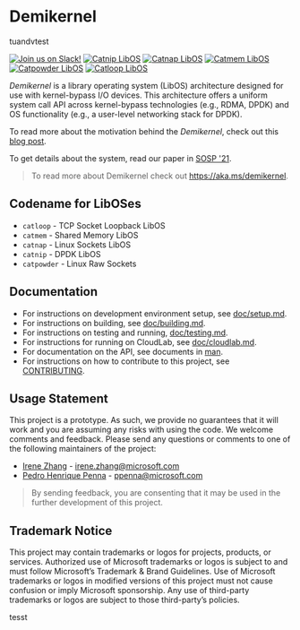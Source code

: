 # Demikernel 
tuandvtest

[![Join us on Slack!](https://img.shields.io/badge/chat-on%20Slack-e01563.svg)](https://join.slack.com/t/demikernel/shared_invite/zt-11i6lgaw5-HFE_IAls7gUX3kp1XSab0g)
[![Catnip LibOS](https://github.com/demikernel/demikernel/actions/workflows/catnip.yml/badge.svg)](https://github.com/demikernel/demikernel/actions/workflows/catnip.yml)
[![Catnap LibOS](https://github.com/demikernel/demikernel/actions/workflows/catnap.yml/badge.svg)](https://github.com/demikernel/demikernel/actions/workflows/catnap.yml)
[![Catmem LibOS](https://github.com/demikernel/demikernel/actions/workflows/catmem.yml/badge.svg)](https://github.com/demikernel/demikernel/actions/workflows/catmem.yml)
[![Catpowder LibOS](https://github.com/demikernel/demikernel/actions/workflows/catpowder.yml/badge.svg)](https://github.com/demikernel/demikernel/actions/workflows/catpowder.yml)
[![Catloop LibOS](https://github.com/demikernel/demikernel/actions/workflows/catloop.yml/badge.svg)](https://github.com/demikernel/demikernel/actions/workflows/catloop.yml)

_Demikernel_ is a library operating system (LibOS) architecture designed for use
with kernel-bypass I/O devices. This architecture offers a uniform system call
API across kernel-bypass technologies (e.g., RDMA, DPDK) and OS functionality
(e.g., a user-level networking stack for DPDK).

To read more about the motivation behind the _Demikernel_, check out this
[blog post](http://irenezhang.net/blog/2019/05/21/demikernel.html).

To get details about the system, read our paper in [SOSP '21](https://doi.org/10.1145/3477132.3483569).

> To read more about Demikernel check out <https://aka.ms/demikernel>.

## Codename for LibOSes

- `catloop` - TCP Socket Loopback LibOS
- `catmem` - Shared Memory LibOS
- `catnap` - Linux Sockets LibOS
- `catnip` - DPDK LibOS
- `catpowder` - Linux Raw Sockets

## Documentation

- For instructions on development environment setup, see [doc/setup.md](./doc/setup.md).
- For instructions on building, see [doc/building.md](./doc/building.md).
- For instructions on testing and running, [doc/testing.md](./doc/testing.md).
- For instructions for running on CloudLab, see [doc/cloudlab.md](./doc/cloudlab.md).
- For documentation on the API, see documents in [man](./man).
- For instructions on how to contribute to this project, see [CONTRIBUTING](./CONTRIBUTING.md).

## Usage Statement

This project is a prototype. As such, we provide no guarantees that it will
work and you are assuming any risks with using the code. We welcome comments
and feedback. Please send any questions or comments to one of the following
maintainers of the project:

- [Irene Zhang](https://github.com/iyzhang) - [irene.zhang@microsoft.com](mailto:irene.zhang@microsoft.com)
- [Pedro Henrique Penna](https://github.com/ppenna) - [ppenna@microsoft.com](mailto:ppenna@microsoft.com)

> By sending feedback, you are consenting that it may be used  in the further
> development of this project.

## Trademark Notice

This project may contain trademarks or logos for projects, products, or services. Authorized use of Microsoft trademarks
or logos is subject to and must follow Microsoft’s Trademark & Brand Guidelines. Use of Microsoft trademarks or logos in
modified versions of this project must not cause confusion or imply Microsoft sponsorship. Any use of third-party
trademarks or logos are subject to those third-party’s policies.

tesst
